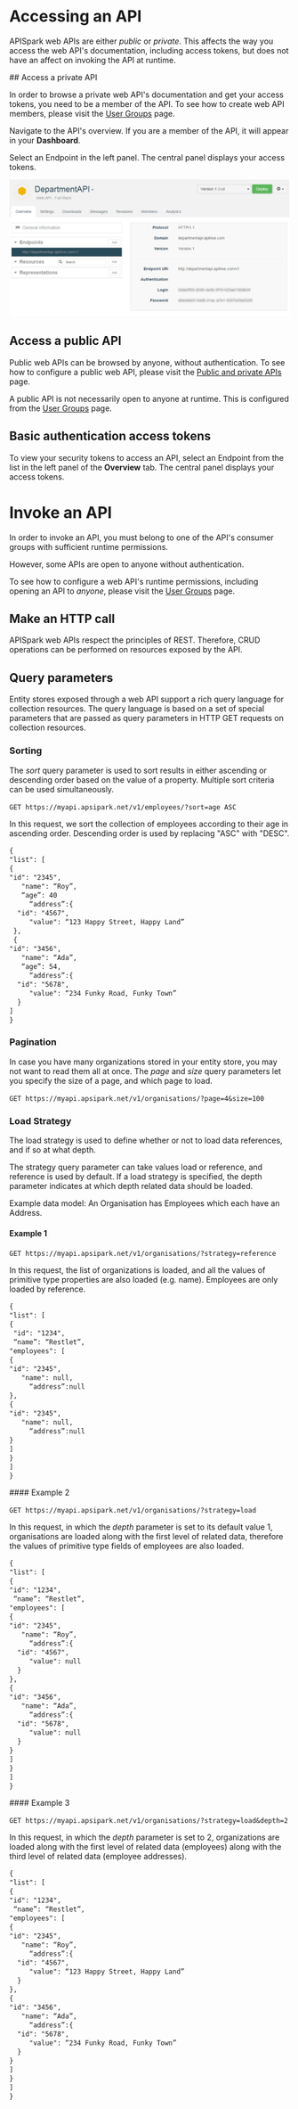 
# Accessing an API

APISpark web APIs are either *public* or *private*. This affects the way you access the web API's documentation, including access tokens, but does not have an affect on invoking the API at runtime.

## Access a private API

In order to browse a private web API's documentation and get your access tokens, you need to be a member of the API. To see how to create web API members, please visit the [User Groups](apispark/guide/publish/secure/user-groups "User groups") page.

Navigate to the API's overview. If you are a member of the API, it will appear in your **Dashboard**.

Select an Endpoint in the left panel. The central panel displays your access tokens.

![access tokens](images/14.jpg "access tokens")

## Access a public API

Public web APIs can be browsed by anyone, without authentication. To see how to configure a public web API, please visit the [Public and private APIs](/publish/secure/public-and-private-apis "Public and private APIs") page.

A public API is not necessarily open to anyone at runtime. This is configured from the [User Groups](apispark/guide/publish/secure/user-groups "User groups") page.

## Basic authentication access tokens

To view your security tokens to access an API, select an Endpoint from the list in the left panel of the **Overview** tab. The central panel displays your access tokens.

# Invoke an API

In order to invoke an API, you must belong to one of the API's consumer groups with sufficient runtime permissions.

However, some APIs are open to anyone without authentication.

To see how to configure a web API's runtime permissions, including opening an API to *anyone*, please visit the [User Groups](apispark/guide/publish/secure/user-groups "User groups") page.

## Make an HTTP call

APISpark web APIs respect the principles of REST. Therefore, CRUD operations can be performed on resources exposed by the API.

## Query parameters

Entity stores exposed through a web API support a rich query language for collection resources. The query language is based on a set of special parameters that are passed as query parameters in HTTP GET requests on collection resources.

### Sorting

The *sort* query parameter is used to sort results in either ascending or descending order based on the value of a property. Multiple sort criteria can be used simultaneously.

`GET https://myapi.apsipark.net/v1/employees/?sort=age ASC`

In this request, we sort the collection of employees according to their age in ascending order. Descending order is used by replacing "ASC" with "DESC".

    {
    "list": [
    {
    "id": "2345",
       "name": “Roy”,
       “age”: 40
         “address”:{
      "id": "4567",
         "value": “123 Happy Street, Happy Land”
     },
     {
    "id": "3456",
       "name": “Ada”,
       “age”: 54,
         “address”:{
      "id": "5678",
         "value": “234 Funky Road, Funky Town”
      }
    ]
    }

### Pagination

In case you have many organizations stored in your entity store, you may not want to read them all at once. The *page* and *size* query parameters let you specify the size of a page, and which page to load.

`GET https://myapi.apsipark.net/v1/organisations/?page=4&size=100`

### Load Strategy

The load strategy is used to define whether or not to load data references, and if so at what depth.

The strategy query parameter can take values load or reference, and reference is used by default.
If a load strategy is specified, the depth parameter indicates at which depth related data should be loaded.

Example data model: An Organisation has Employees which each have an Address.

#### Example 1

`GET https://myapi.apsipark.net/v1/organisations/?strategy=reference`

In this request, the list of organizations is loaded, and all the values of primitive type properties are also loaded (e.g. name). Employees are only loaded by reference.  

    {
    "list": [
    {
     "id": "1234",
     “name”: “Restlet”,
    "employees": [
    {
    "id": "2345",
       "name": null,
         “address”:null
    },
    {
    "id": "2345",
       "name": null,
         “address”:null
    }
    ]
    }
    ]
    }


#### Example 2

`GET https://myapi.apsipark.net/v1/organisations/?strategy=load`

In this request, in which the *depth* parameter is set to its default value 1, organisations are loaded along with the first level of related data, therefore the values of primitive type fields of employees are also loaded.

    {
    "list": [
    {
    "id": "1234",
     “name”: “Restlet”,
    "employees": [
    {
    "id": "2345",
       "name": “Roy”,
         “address”:{
      "id": "4567",
         "value": null
      }
    },
    {
    "id": "3456",
       "name": “Ada”,
         “address”:{
      "id": "5678",
         "value": null
      }
    }
    ]
    }
    ]
    }


#### Example 3

`GET https://myapi.apsipark.net/v1/organisations/?strategy=load&depth=2`

In this request, in which the *depth* parameter is set to 2, organizations are loaded along with the first level of related data (employees) along with the third level of related data (employee addresses).

    {
    "list": [
    {
    "id": "1234",
     “name”: “Restlet”,
    "employees": [
    {
    "id": "2345",
       "name": “Roy”,
         “address”:{
      "id": "4567",
         "value": “123 Happy Street, Happy Land”
      }
    },
    {
    "id": "3456",
       "name": “Ada”,
         “address”:{
      "id": "5678",
         "value": “234 Funky Road, Funky Town”
      }
    }
    ]
    }
    ]
    }
